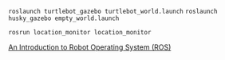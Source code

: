 `roslaunch turtlebot_gazebo turtlebot_world.launch`
`roslaunch husky_gazebo empty_world.launch`

`rosrun location_monitor location_monitor`

[An Introduction to Robot Operating System (ROS)](https://www.allaboutcircuits.com/technical-articles/an-introduction-to-robot-operating-system-ros/)